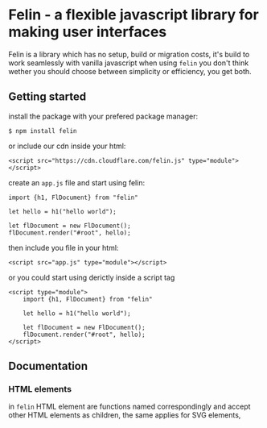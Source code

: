 # Felin - a flexible javascript library for making user interfaces

Felin is a library which has no setup, build or migration costs, it's build to work seamlessly with vanilla javascript
when using `felin` you don't think wether you should choose between simplicity or efficiency, you get both.

## Getting started
install the package with your prefered package manager:
```
$ npm install felin
```
or include our cdn inside your html:
```
<script src="https://cdn.cloudflare.com/felin.js" type="module"></script>
```

create an `app.js` file and start using felin:
```
import {h1, FlDocument} from "felin"

let hello = h1("hello world");

let flDocument = new FlDocument();
flDocument.render("#root", hello);
```
then include you file in your html:
```
<script src="app.js" type="module"></script>
```

or you could start using derictly inside a script tag
```
<script type="module">
    import {h1, FlDocument} from "felin"

    let hello = h1("hello world");

    let flDocument = new FlDocument();
    flDocument.render("#root", hello);
</script>
```

## Documentation

### HTML elements
in `felin` HTML element are functions named correspondingly and accept other HTML elements as children, the same applies for SVG 
elements, 

